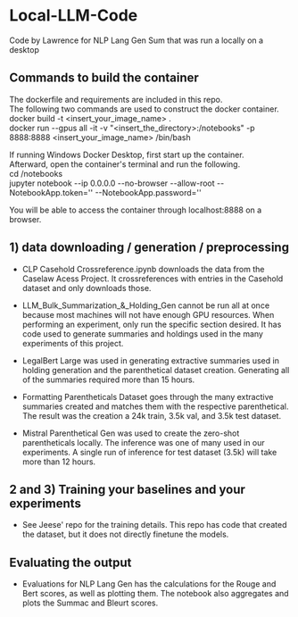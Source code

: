 # Local-LLM-Code
Code by Lawrence for NLP Lang Gen Sum that was run a locally on a desktop
      
## Commands to build the container
The dockerfile and requirements are included in this repo.    
The following two commands are used to construct the docker container.    
	docker build -t <insert_your_image_name> .    
	docker run --gpus all -it -v "<insert_the_directory>:/notebooks" -p 8888:8888 <insert_your_image_name> /bin/bash     

If running Windows Docker Desktop, first start up the container.     
Afterward, open the container's terminal and run the following.    
	cd /notebooks     
	jupyter notebook --ip 0.0.0.0 --no-browser --allow-root --NotebookApp.token='' --NotebookApp.password=''    
     
You will be able to access the container through localhost:8888 on a browser.     

## 1) data downloading / generation / preprocessing
- CLP Casehold Crossreference.ipynb downloads the data from the Caselaw Acess Project. It crossreferences with
entries in the Casehold dataset and only downloads those.    
    
- LLM_Bulk_Summarization_&_Holding_Gen cannot be run all at once because most machines will not have enough GPU resources.
When performing an experiment, only run the specific section desired.
It has code used to generate summaries and holdings used in the many experiments of this project.

- LegalBert Large was used in generating extractive summaries used in holding generation and the parenthetical dataset creation. Generating all of the summaries required more than 15 hours.

- Formatting Parentheticals Dataset goes through the many extractive summaries created and matches them with the respective parenthetical. The result was the creation a 24k train, 3.5k val, and 3.5k test dataset.

- Mistral Parenthetical Gen was used to create the zero-shot parentheticals locally. The inference was one of many used in our experiments. A single run of inference for test dataset (3.5k) will take more than 12 hours.

## 2 and 3) Training your baselines and your experiments
- See Jeese' repo for the training details. This repo has code that created the dataset, but it does not directly finetune the models.

## Evaluating the output
- Evaluations for NLP Lang Gen has the calculations for the Rouge and Bert scores, as well as plotting them.
The notebook also aggregates and plots the Summac and Bleurt scores.